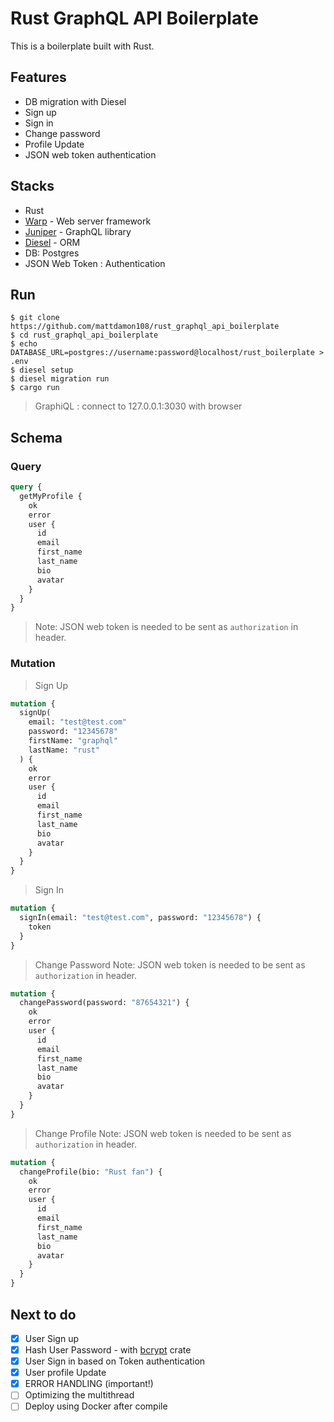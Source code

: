# Rust GraphQL API Boilerplate

This is a boilerplate built with Rust.

## Features

- DB migration with Diesel
- Sign up
- Sign in
- Change password
- Profile Update
- JSON web token authentication

## Stacks

- Rust
- [Warp](https://github.com/seanmonstar/warp) - Web server framework
- [Juniper](https://github.com/graphql-rust/juniper) - GraphQL library
- [Diesel](https://github.com/diesel-rs/diesel) - ORM
- DB: Postgres
- JSON Web Token : Authentication

## Run

```shell
$ git clone https://github.com/mattdamon108/rust_graphql_api_boilerplate
$ cd rust_graphql_api_boilerplate
$ echo DATABASE_URL=postgres://username:password@localhost/rust_boilerplate > .env
$ diesel setup
$ diesel migration run
$ cargo run
```

> GraphiQL : connect to 127.0.0.1:3030 with browser

## Schema

### Query

```graphql
query {
  getMyProfile {
    ok
    error
    user {
      id
      email
      first_name
      last_name
      bio
      avatar
    }
  }
}
```

> Note: JSON web token is needed to be sent as `authorization` in header.

### Mutation

> Sign Up

```graphql
mutation {
  signUp(
    email: "test@test.com"
    password: "12345678"
    firstName: "graphql"
    lastName: "rust"
  ) {
    ok
    error
    user {
      id
      email
      first_name
      last_name
      bio
      avatar
    }
  }
}
```

> Sign In

```graphql
mutation {
  signIn(email: "test@test.com", password: "12345678") {
    token
  }
}
```

> Change Password
> Note: JSON web token is needed to be sent as `authorization` in header.

```graphql
mutation {
  changePassword(password: "87654321") {
    ok
    error
    user {
      id
      email
      first_name
      last_name
      bio
      avatar
    }
  }
}
```

> Change Profile
> Note: JSON web token is needed to be sent as `authorization` in header.

```graphql
mutation {
  changeProfile(bio: "Rust fan") {
    ok
    error
    user {
      id
      email
      first_name
      last_name
      bio
      avatar
    }
  }
}
```

## Next to do

- [x] User Sign up
- [x] Hash User Password - with [bcrypt](https://github.com/Keats/rust-bcrypt) crate
- [x] User Sign in based on Token authentication
- [x] User profile Update
- [x] ERROR HANDLING (important!)
- [ ] Optimizing the multithread
- [ ] Deploy using Docker after compile
